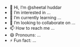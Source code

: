 - 👋 Hi, I’m @sheetal huddar
- 👀 I’m interested in ...
- 🌱 I’m currently learning ...
- 💞️ I’m looking to collaborate on ...
- 📫 How to reach me ...
- 😄 Pronouns: ...
- ⚡ Fun fact: ...

<!---
Chandunemagoud/Chandunemagoud is a ✨ special ✨ repository because its `README.md` (this file) appears on your GitHub profile.
You can click the Preview link to take a look at your changes.
--->
